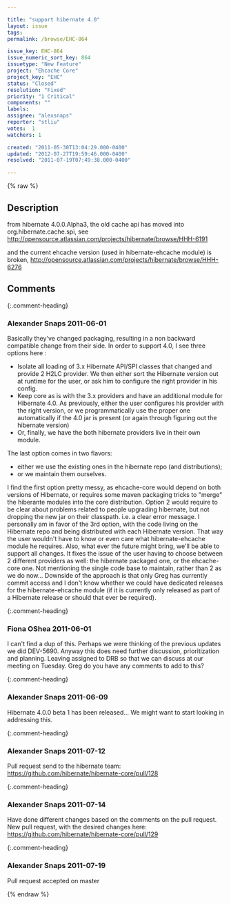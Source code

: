 ```yaml
---

title: "support hibernate 4.0"
layout: issue
tags: 
permalink: /browse/EHC-864

issue_key: EHC-864
issue_numeric_sort_key: 864
issuetype: "New Feature"
project: "Ehcache Core"
project_key: "EHC"
status: "Closed"
resolution: "Fixed"
priority: "1 Critical"
components: ""
labels: 
assignee: "alexsnaps"
reporter: "stliu"
votes:  1
watchers: 1

created: "2011-05-30T13:04:29.000-0400"
updated: "2012-07-27T19:59:46.000-0400"
resolved: "2011-07-19T07:49:38.000-0400"

---
```




{% raw %}



## Description

<div markdown="1" class="description">

from hibernate 4.0.0.Alpha3, the old cache api has moved into org.hibernate.cache.spi, see http://opensource.atlassian.com/projects/hibernate/browse/HHH-6191

and the current ehcache version (used in hibernate-ehcache module) is broken, http://opensource.atlassian.com/projects/hibernate/browse/HHH-6276

</div>

## Comments


{:.comment-heading}
### **Alexander Snaps** <span class="date">2011-06-01</span>

<div markdown="1" class="comment">

Basically they've changed packaging, resulting in a non backward compatible change from their side.
In order to support 4.0, I see three options here :
 - Isolate all loading of 3.x Hibernate API/SPI classes that changed and provide 2 H2LC provider. We then either sort the Hibernate version out at runtime for the user, or ask him to configure the right provider in his config. 
 - Keep core as is with the 3.x providers and have an additional module for Hibernate 4.0. As previously, either the user configures his provider with the right version, or we programmatically use the proper one automatically if the 4.0 jar is present (or again through figuring out the hibernate version)
 - Or, finally, we have the both hibernate providers live in their own module. 

The last option comes in two flavors: 
 - either we use the existing ones in the hibernate repo (and distributions);
 - or we maintain them ourselves.

I find the first option pretty messy, as ehcache-core would depend on both versions of Hibernate, or requires some maven packaging tricks to "merge" the hiberante modules into the core distribution.
Option 2 would require to be clear about problems related to people upgrading hibernate, but not dropping the new jar on their classpath. i.e. a clear error message.
I personally am in favor of the 3rd option, with the code living on the Hibernate repo and being distributed with each Hibernate version. That way the user wouldn't have to know or even care what hibernate-ehcache module he requires. Also, what ever the future might bring, we'll be able to support all changes. It fixes the issue of the user having to choose between 2 different providers as well: the hibernate packaged one, or the ehcache-core one. Not mentioning the single code base to maintain, rather than 2 as we do now...
Downside of the approach is that only Greg has currently commit access and I don't know whether we could have dedicated releases for the hibernate-ehcache module (if it is currently only released as part of a Hibernate release or should that ever be required).

</div>


{:.comment-heading}
### **Fiona OShea** <span class="date">2011-06-01</span>

<div markdown="1" class="comment">

I can't find a dup of this. Perhaps we were thinking of the  previous updates we did DEV-5690. Anyway this does need further discussion, prioritization and planning. Leaving assigned to DRB so that we can discuss at our  meeting on Tuesday.  Greg do you have any comments to add to this?


</div>


{:.comment-heading}
### **Alexander Snaps** <span class="date">2011-06-09</span>

<div markdown="1" class="comment">

Hibernate 4.0.0 beta 1 has been released... 
We might want to start looking in addressing this.

</div>


{:.comment-heading}
### **Alexander Snaps** <span class="date">2011-07-12</span>

<div markdown="1" class="comment">

Pull request send to the hibernate team:
https://github.com/hibernate/hibernate-core/pull/128

</div>


{:.comment-heading}
### **Alexander Snaps** <span class="date">2011-07-14</span>

<div markdown="1" class="comment">

Have done different changes based on the comments on the pull request.
New pull request, with the desired changes here: https://github.com/hibernate/hibernate-core/pull/129

</div>


{:.comment-heading}
### **Alexander Snaps** <span class="date">2011-07-19</span>

<div markdown="1" class="comment">

Pull request accepted on master

</div>



{% endraw %}
